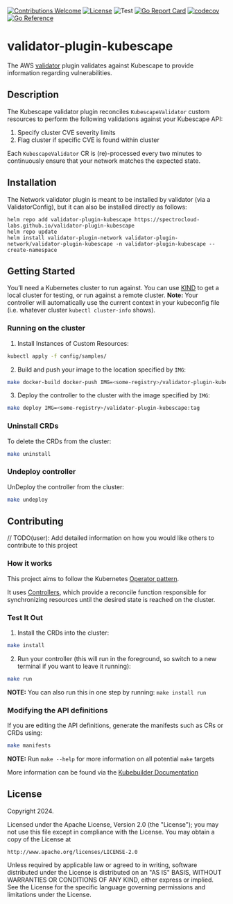 [![Contributions Welcome](https://img.shields.io/badge/contributions-welcome-brightgreen.svg?style=flat)](https://github.com/spectrocloud-labs/validator-plugin-kubescape/issues)
[![License](https://img.shields.io/badge/License-Apache%202.0-blue.svg)](https://opensource.org/licenses/Apache-2.0)
![Test](https://github.com/spectrocloud-labs/validator-plugin-kubescape/actions/workflows/test.yaml/badge.svg)
[![Go Report Card](https://goreportcard.com/badge/github.com/spectrocloud-labs/validator-plugin-kubescape)](https://goreportcard.com/report/github.com/spectrocloud-labs/validator-plugin-kubescape)
[![codecov](https://codecov.io/gh/spectrocloud-labs/validator-plugin-kubescape/graph/badge.svg?token=QHR08U8SEQ)](https://codecov.io/gh/spectrocloud-labs/validator-plugin-kubescape)
[![Go Reference](https://pkg.go.dev/badge/github.com/spectrocloud-labs/validator-plugin-kubescape.svg)](https://pkg.go.dev/github.com/spectrocloud-labs/validator-plugin-kubescape)

# validator-plugin-kubescape
The AWS [validator](https://github.com/spectrocloud-labs/validator) plugin validates against Kubescape to provide information regarding vulnerabilities.

## Description
The Kubescape validator plugin reconciles `KubescapeValidator` custom resources to perform the following validations against your Kubescape API:

1. Specify cluster CVE severity limits
2. Flag cluster if specific CVE is found within cluster

Each `KubescapeValidator` CR is (re)-processed every two minutes to continuously ensure that your network matches the expected state.


## Installation

The Network validator plugin is meant to be installed by validator (via a ValidatorConfig), but it can also be installed directly as follows:

```
helm repo add validator-plugin-kubescape https://spectrocloud-labs.github.io/validator-plugin-kubescape
helm repo update
helm install validator-plugin-network validator-plugin-network/validator-plugin-kubescape -n validator-plugin-kubescape --create-namespace
```

## Getting Started
You’ll need a Kubernetes cluster to run against. You can use [KIND](https://sigs.k8s.io/kind) to get a local cluster for testing, or run against a remote cluster.
**Note:** Your controller will automatically use the current context in your kubeconfig file (i.e. whatever cluster `kubectl cluster-info` shows).

### Running on the cluster
1. Install Instances of Custom Resources:

```sh
kubectl apply -f config/samples/
```

2. Build and push your image to the location specified by `IMG`:

```sh
make docker-build docker-push IMG=<some-registry>/validator-plugin-kubescape:tag
```

3. Deploy the controller to the cluster with the image specified by `IMG`:

```sh
make deploy IMG=<some-registry>/validator-plugin-kubescape:tag
```

### Uninstall CRDs
To delete the CRDs from the cluster:

```sh
make uninstall
```

### Undeploy controller
UnDeploy the controller from the cluster:

```sh
make undeploy
```

## Contributing
// TODO(user): Add detailed information on how you would like others to contribute to this project

### How it works
This project aims to follow the Kubernetes [Operator pattern](https://kubernetes.io/docs/concepts/extend-kubernetes/operator/).

It uses [Controllers](https://kubernetes.io/docs/concepts/architecture/controller/),
which provide a reconcile function responsible for synchronizing resources until the desired state is reached on the cluster.

### Test It Out
1. Install the CRDs into the cluster:

```sh
make install
```

2. Run your controller (this will run in the foreground, so switch to a new terminal if you want to leave it running):

```sh
make run
```

**NOTE:** You can also run this in one step by running: `make install run`

### Modifying the API definitions
If you are editing the API definitions, generate the manifests such as CRs or CRDs using:

```sh
make manifests
```

**NOTE:** Run `make --help` for more information on all potential `make` targets

More information can be found via the [Kubebuilder Documentation](https://book.kubebuilder.io/introduction.html)

## License

Copyright 2024.

Licensed under the Apache License, Version 2.0 (the "License");
you may not use this file except in compliance with the License.
You may obtain a copy of the License at

    http://www.apache.org/licenses/LICENSE-2.0

Unless required by applicable law or agreed to in writing, software
distributed under the License is distributed on an "AS IS" BASIS,
WITHOUT WARRANTIES OR CONDITIONS OF ANY KIND, either express or implied.
See the License for the specific language governing permissions and
limitations under the License.

